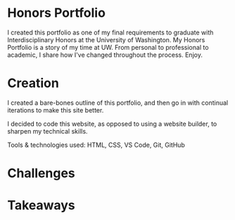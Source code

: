 # Honors Portfolio

I created this portfolio as one of my final requirements to graduate with Interdisciplinary Honors at the University of Washington.  My Honors Portfolio is a story of my time at UW. From personal to professional to academic, I share how I've changed throughout the process. Enjoy.

# Creation

I created a bare-bones outline of this portfolio, and then go in with continual iterations to make this site better.

I decided to code this website, as opposed to using a website builder, to sharpen my technical skills.

Tools & technologies used: HTML, CSS, VS Code, Git, GitHub

# Challenges

# Takeaways